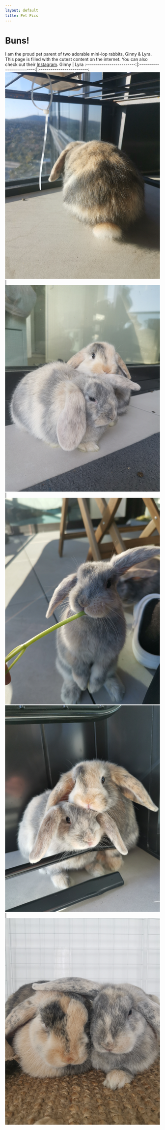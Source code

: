 ```yaml
---
layout: default
title: Pet Pics
---
```


# Buns!

I am the proud pet parent of two adorable mini-lop rabbits, Ginny & Lyra. This page is filled with the cutest content on the internet. You can also check out their [Instagram](https://www.instagram.com/space.bunnss/).
Ginny             | Lyra 
:-------------------------:|:-------------------------:|:-------------------------:
![Mini-lop rabbits](/assets/images/buns1.jpg)  |  ![Mini-lop rabbits](/assets/images/buns2.jpg) | ![Mini-lop rabbits](/assets/images/buns3.jpg)
![Mini-lop rabbits](/assets/images/buns4.jpg) | ![Mini-lop rabbits](/assets/images/buns5.jpg)
